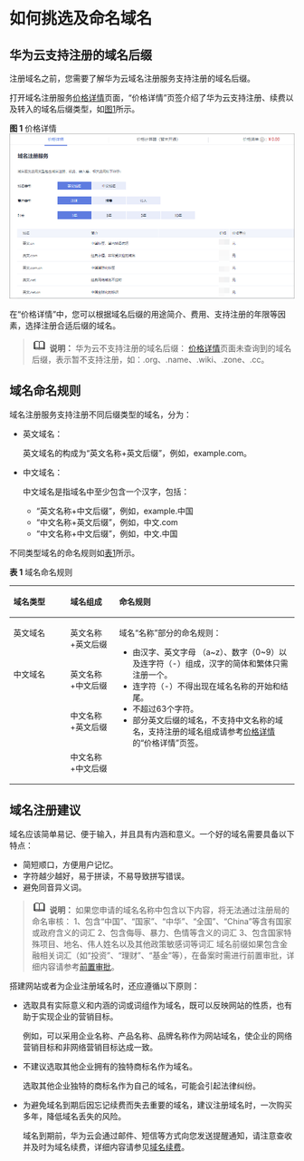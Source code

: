 # 如何挑选及命名域名<a name="domain_ug_310002"></a>

## 华为云支持注册的域名后缀<a name="zh-cn_topic_0193892068_section1361538112312"></a>

注册域名之前，您需要了解华为云域名注册服务支持注册的域名后缀。

打开域名注册服务[价格详情](https://www.huaweicloud.com/pricing.html#/domains)页面，“价格详情”页签介绍了华为云支持注册、续费以及转入的域名后缀类型，如[图1](#zh-cn_topic_0193892068_fig157621751112116)所示。

**图 1**  价格详情<a name="zh-cn_topic_0193892068_fig157621751112116"></a>  
![](figures/价格详情.png "价格详情")

在“价格详情”中，您可以根据域名后缀的用途简介、费用、支持注册的年限等因素，选择注册合适后缀的域名。

>![](public_sys-resources/icon-note.gif) **说明：** 
>华为云不支持注册的域名后缀：
>[价格详情](https://www.huaweicloud.com/pricing.html#/domains)页面未查询到的域名后缀，表示暂不支持注册，如：.org、.name、.wiki、.zone、.cc。

## 域名命名规则<a name="zh-cn_topic_0193892068_section168417315819"></a>

域名注册服务支持注册不同后缀类型的域名，分为：

-   英文域名：

    英文域名的构成为“英文名称+英文后缀”，例如，example.com。

-   中文域名：

    中文域名是指域名中至少包含一个汉字，包括：

    -   “英文名称+中文后缀”，例如，example.中国
    -   “中文名称+英文后缀”，例如，中文.com
    -   “中文名称+中文后缀”，例如，中文.中国


不同类型域名的命名规则如[表1](#zh-cn_topic_0193892068_table14815101245520)所示。

**表 1**  域名命名规则

<a name="zh-cn_topic_0193892068_table14815101245520"></a>
<table><thead align="left"><tr id="zh-cn_topic_0193892068_row8815101235511"><th class="cellrowborder" valign="top" width="19.950000000000003%" id="mcps1.2.4.1.1"><p id="zh-cn_topic_0193892068_p8815101255517"><a name="zh-cn_topic_0193892068_p8815101255517"></a><a name="zh-cn_topic_0193892068_p8815101255517"></a>域名类型</p>
</th>
<th class="cellrowborder" valign="top" width="17.119999999999997%" id="mcps1.2.4.1.2"><p id="zh-cn_topic_0193892068_p38158121558"><a name="zh-cn_topic_0193892068_p38158121558"></a><a name="zh-cn_topic_0193892068_p38158121558"></a>域名组成</p>
</th>
<th class="cellrowborder" valign="top" width="62.93%" id="mcps1.2.4.1.3"><p id="zh-cn_topic_0193892068_p1781514124556"><a name="zh-cn_topic_0193892068_p1781514124556"></a><a name="zh-cn_topic_0193892068_p1781514124556"></a>命名规则</p>
</th>
</tr>
</thead>
<tbody><tr id="zh-cn_topic_0193892068_row16815181245511"><td class="cellrowborder" valign="top" width="19.950000000000003%" headers="mcps1.2.4.1.1 "><p id="zh-cn_topic_0193892068_p14815161235515"><a name="zh-cn_topic_0193892068_p14815161235515"></a><a name="zh-cn_topic_0193892068_p14815161235515"></a>英文域名</p>
</td>
<td class="cellrowborder" valign="top" width="17.119999999999997%" headers="mcps1.2.4.1.2 "><p id="zh-cn_topic_0193892068_p208153121551"><a name="zh-cn_topic_0193892068_p208153121551"></a><a name="zh-cn_topic_0193892068_p208153121551"></a>英文名称+英文后缀</p>
</td>
<td class="cellrowborder" rowspan="4" valign="top" width="62.93%" headers="mcps1.2.4.1.3 "><p id="p513011919337"><a name="p513011919337"></a><a name="p513011919337"></a>域名“名称”部分的命名规则：</p>
<a name="zh-cn_topic_0193892068_ul198804915911"></a><a name="zh-cn_topic_0193892068_ul198804915911"></a><ul id="zh-cn_topic_0193892068_ul198804915911"><li>由汉字、英文字母 （a~z）、数字（0~9）以及连字符（-）组成，汉字的简体和繁体只需注册一个。</li><li>连字符（-）不得出现在域名名称的开始和结尾。</li><li>不超过63个字符。</li><li>部分英文后缀的域名，不支持中文名称的域名，支持注册的域名组成请参考<a href="https://www.huaweicloud.com/pricing.html#/domains" target="_blank" rel="noopener noreferrer">价格详情</a>的“价格详情”页签。</li></ul>
</td>
</tr>
<tr id="zh-cn_topic_0193892068_row1781511219558"><td class="cellrowborder" rowspan="3" valign="top" headers="mcps1.2.4.1.1 "><p id="zh-cn_topic_0193892068_p19815111295512"><a name="zh-cn_topic_0193892068_p19815111295512"></a><a name="zh-cn_topic_0193892068_p19815111295512"></a>中文域名</p>
</td>
<td class="cellrowborder" valign="top" headers="mcps1.2.4.1.2 "><p id="zh-cn_topic_0193892068_p6815101285514"><a name="zh-cn_topic_0193892068_p6815101285514"></a><a name="zh-cn_topic_0193892068_p6815101285514"></a>英文名称+中文后缀</p>
</td>
</tr>
<tr id="zh-cn_topic_0193892068_row1881612128552"><td class="cellrowborder" valign="top" headers="mcps1.2.4.1.1 "><p id="zh-cn_topic_0193892068_p10816121225518"><a name="zh-cn_topic_0193892068_p10816121225518"></a><a name="zh-cn_topic_0193892068_p10816121225518"></a>中文名称+英文后缀</p>
</td>
</tr>
<tr id="zh-cn_topic_0193892068_row8816012175519"><td class="cellrowborder" valign="top" headers="mcps1.2.4.1.1 "><p id="zh-cn_topic_0193892068_p3816112125515"><a name="zh-cn_topic_0193892068_p3816112125515"></a><a name="zh-cn_topic_0193892068_p3816112125515"></a>中文名称+中文后缀</p>
</td>
</tr>
</tbody>
</table>

## 域名注册建议<a name="zh-cn_topic_0193892068_section155139393587"></a>

域名应该简单易记、便于输入，并且具有内涵和意义。一个好的域名需要具备以下特点：

-   简短顺口，方便用户记忆。
-   字符越少越好，易于拼读，不易导致拼写错误。
-   避免同音异义词。

>![](public_sys-resources/icon-note.gif) **说明：** 
>如果您申请的域名名称中包含以下内容，将无法通过注册局的命名审核：
>1、包含“中国”、“国家”、“中华”、“全国”、“China”等含有国家或政府含义的词汇
>2、包含侮辱、暴力、色情等含义的词汇
>3、包含国家特殊项目、地名、伟人姓名以及其他政策敏感词等词汇
>域名前缀如果包含金融相关词汇（如“投资”、“理财”、“基金”等），在备案时需进行前置审批，详细内容请参考[前置审批](https://support.huaweicloud.com/prepare-icp/icp_02_0044.html#section10)。

搭建网站或者为企业注册域名时，还应遵循以下原则：

-   选取具有实际意义和内涵的词或词组作为域名，既可以反映网站的性质，也有助于实现企业的营销目标。

    例如，可以采用企业名称、产品名称、品牌名称作为网站域名，使企业的网络营销目标和非网络营销目标达成一致。

-   不建议选取其他企业拥有的独特商标名作为域名。

    选取其他企业独特的商标名作为自己的域名，可能会引起法律纠纷。

-   为避免域名到期后因忘记续费而失去重要的域名，建议注册域名时，一次购买多年，降低域名丢失的风险。

    域名到期前，华为云会通过邮件、短信等方式向您发送提醒通知，请注意查收并及时为域名续费，详细内容请参见[域名续费](域名续费.md)。


